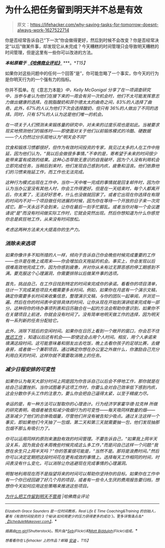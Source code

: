 # 为什么把任务留到明天并不总是有效

> 原文：<https://lifehacker.com/why-saving-tasks-for-tomorrow-doesnt-always-work-1627522714>

你是否经常告诉自己“下一次”你会做得更好，然后到时候不会改变？你是否经常决定“以后”做某件事，却发现它从未完成？今天糟糕的时间管理只会导致明天糟糕的时间管理，但是这里有一些你可以改进的方法。



***本帖原载于*** [***《哈佛商业评论》***](http://blogs.hbr.org/2014/08/why-saving-work-for-tomorrow-doesnt-work/) ***。**T15】*

如果你对这些问题中的任何一个回答“是”，你可能忽略了一个事实，你今天的行为是你明天行为的一个强有力的指标。

你并不孤单。在《意志力本能》[](http://bit.ly/1tcI45P)*中，Kelly McGonigal 分享了在一项调查研究 中，当参与者认为他们在接下来的一周会有另一次机会时，他们不太可能发挥意志力做出健康的选择。在脱脂酸奶和菲尔德太太的曲奇之间，83%的人选择了曲奇。此外，67%的人认为他们下次会选择酸奶，但只有 36%的人做出了不同的选择。同时，只有 57%的人认为这是他们唯一的机会。*

*在一项关于人们预测未来锻炼量的研究中，对未来的过度乐观也是如此。当被要求现实地预测他们的锻炼时——即使面对关于他们以前锻炼模式的冷酷、硬数据——个人仍然过分乐观地认为“明天会不同”*

*饮食和锻炼习惯都很好，但作为有效时间投资的专家，我见过太多的人在工作中拖延，因为他们认为，“我以后会做很多事情。”不幸的是，寄希望于未来的时间很少能带来富有成效的结果。这种心态导致无意识的自我破坏，因为个人没有利用机会立即完成任务，当稍后到来时，他们发现自己感到内疚，疲惫和沮丧。他们依靠他们的习惯来拖延工作，而工作也无法完成。*

*这种行为模式出现在工作中，当你一天中唯一完成的事情就是回复邮件时，因为你认为当办公室没有其他人时，你会工作得更好。但是在一天结束时，每个人都离开后，你太累了，无法好好思考，什么也没做就回家了。或者它出现在你选择在有限的时间内不对一个项目做任何进展的时候，因为你在等待一个开放的日子来一次完成它。那一天永远不会到来，让你在最后一刻手忙脚乱。或者当你对每一个会议邀请说“是”而没有时间做实际工作时，它就会突然出现。然后你想知道为什么你感觉你总是疯狂地工作，从来没有时间放松。*

*考虑这两种方法来大大提高你的生产力。*

### *消除未来选项*

*如果你像许多不知所措的人一样，倾向于告诉自己你会晚些时候完成重要的工作——也许是在晚上或周末——你会增加白天拖延的机会。事实上，你会发现以后很难高效地完成工作，因为你感到疲惫，并对你从未有过无罪恶感的停工期感到不满。要克服这个心理漏洞，你需要排除以后做某件事的选项。*

*首先，挑战自己，在工作日找到特定的时间来完成你的承诺。看看你的项目清单，估计一下完成某些项目大概需要多长时间。例如，如果你在月底有一个演示文稿，确定你需要多长时间来收集信息，整理演示文稿，与你的团队一起审阅，并浏览一遍。然后在你的时间表中安排具体的时间，让你从现在开始到演讲结束完成每一部分。这种将你的待办事项列表和日历融合在一起的方法会帮助你意识到，如果你不在关键项目上前进，你就会没有时间了。没有简单地明天做工作的选择，因为明天有一系列新的任务分配给它。*

*此外，消除下班后的空闲时间。如果你在日历上看到一个敞开的窗口，你会忍不住 [推迟工作](https://lifehacker.com/five-counterintuitive-ways-to-use-procrastination-and-b-5954196) ，知道以后还有机会——即使这会占用个人时间。相反，用个人承诺来填满这段时间。这可能意味着和朋友出去吃饭，晚上去看你孩子的足球比赛，去健身房，或者做一个兼职项目。通过确定你想在办公室之外做什么，你激励自己充分利用白天的时间，这样你就不需要取消晚上的任务。*

### ***减少日程安排的可变性***

*如果你认为每天大部分时间上网是因为你告诉自己以后会不停地工作，那你就是在给自己设置挫折。当你试图着手这项工作时，你要么会对自己效率低下感到内疚，这会分散你手头工作的注意力，要么你会把自己逼得太紧，以至于精疲力尽。*

*幸运的是，有一种方法可以智取你的心理诡计。行为经济学家霍华德·拉克林 所做的研究表明，吸烟者被告知减少吸烟行为的可变性——每天吸同样数量的烟——逐渐减少了他们的总体吸烟量，尽管他们并没有被告知少吸点。通过关注这样一个事实，即如果他们今天抽了一包烟，第二天和第三天就需要抽一包，他们发现抽那包烟不那么有吸引力了。*

*你可以运用同样的原则来激励有效的时间管理。不要告诉自己，“如果我上网半天没关系，因为我会在本周晚些时候完成这么多工作，”而是问自己这样一个问题:“我想在余生只上网半天吗？”你的答案很可能是，“当然不是。那将是浪费时间。”然后你可以决定定期把这段时间花在更有成效的事情上。选择每天工作相同的时间，时间表没有什么变化，可以消除让你逃避现在完成事情的心理漏洞。*

*明智地利用现在而不是指望将来的时间可以帮助你坚持你的目标。如果你在工作中有一个你已经回避了好几个月的项目，或者有一些令人生厌的费用报告要归档，想想你今天如何应用这些策略来推进这些项目。*

*[为什么把工作留到明天不管用](http://blogs.hbr.org/2014/08/why-saving-work-for-tomorrow-doesnt-work/) |哈佛商业评论*

* * *

*<small>*Elizabeth Grace Saunders 是一位时间教练，Real Life E Time Coaching&Training 的创始人，著有《有效时间投资的 3 个秘诀:如何用更少的压力获得更多的成功*</small> <small>*》。更多详情请点击*</small>[<small>*【ScheduleMakeover.com】*</small>](http://www.reallifee.com/)<small>*。*</small>*

*<small>*插画由*</small>[<small>*cm girl*</small>](http://www.shutterstock.com/pic-134284157/stock-vector-hard-work-and-lazy-businessman.html?src=pp-same_artist-134272043-3)<small>*(Shutterstock)。照片由*</small>[<small>*Seb*</small>](https://www.flickr.com/photos/mrseb/10363403223)<small>*(Flickr)和*</small>[<small>*Matt Biddulph*</small>](https://www.flickr.com/photos/mbiddulph/3203780308)<small>*(Flickr)组成。*</small>*

*<small>*想看看你在 Lifehacker 上的作品？邮箱*</small> [<small>*安迪*</small>](mailto:andy@lifehacker.com) <small>*。*T15】</small>*